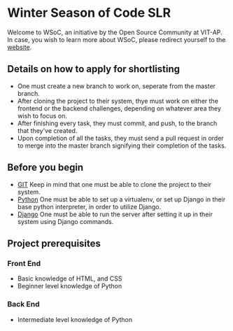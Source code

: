 # Winter Season of Code SLR
Welcome to WSoC, an initiative by the Open Source Community at VIT-AP.\
In case, you wish to learn more about WSoC, please redirect yourself to the [website](https://www.wsocbyosc.com).

## Details on how to apply for shortlisting
  - One must create a new branch to work on, seperate from the master branch.
  - After cloning the project to their system, thye must work on either the frontend or the backend challenges, depending on whatever area they wish to focus on.
  - After finishing every task, they must commit, and push, to the branch that they've created.
  - Upon completion of all the tasks, they must send a pull request in order to merge into the master branch signifying their completion of the tasks.
 
## Before you begin
 - [GIT](https://docs.github.com/en/enterprise/2.13/user/articles/cloning-a-repository) Keep in mind that one must be able to clone the project to their system.
 - [Python](https://uoa-eresearch.github.io/eresearch-cookbook/recipe/2014/11/26/python-virtual-env/) One must be able to set up a virtualenv, or set up Django in their base python interpreter, in order to utilize Django.
 - [Django](https://www.djangoproject.com/start/) One must be able to run the server after setting it up in their system using Django commands.

## Project prerequisites
### Front End
 - Basic knowledge of HTML, and CSS
 - Beginner level knowledge of Python

### Back End
 - Intermediate level knowledge of Python
